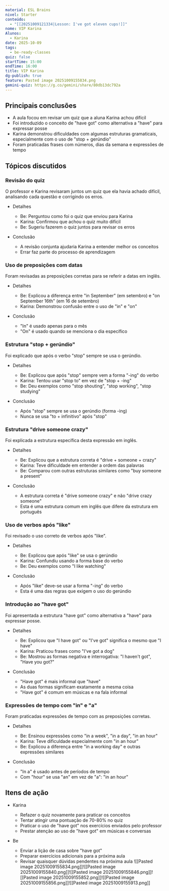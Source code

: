 ```yaml
---
material: ESL Brains
nivel: Starter
conteúdo:
  - "[[20251009121334|Lesson: I've got eleven cups!]]"
nome: VIP Karina
Alunos:
  - Karina
date: 2025-10-09
tags:
  - be-ready-classes
quiz: false
startTime: 15:00
endTime: 16:00
title: VIP Karina
dg-publish: true
feature: Pasted image 20251009155834.png
gemini-quiz: https://g.co/gemini/share/80db13dc792a
---
```

## Principais conclusões

- A aula focou em revisar um quiz que a aluna Karina achou difícil
- Foi introduzido o conceito de "have got" como alternativa a "have" para expressar posse
- Karina demonstrou dificuldades com algumas estruturas gramaticais, especialmente com o uso de "stop + gerúndio"
- Foram praticadas frases com números, dias da semana e expressões de tempo

## Tópicos discutidos

### Revisão do quiz

O professor e Karina revisaram juntos um quiz que ela havia achado difícil, analisando cada questão e corrigindo os erros.

- Detalhes
    
    - Be: Perguntou como foi o quiz que enviou para Karina
    - Karina: Confirmou que achou o quiz muito difícil
    - Be: Sugeriu fazerem o quiz juntos para revisar os erros
- Conclusão
    
    - A revisão conjunta ajudaria Karina a entender melhor os conceitos
    - Errar faz parte do processo de aprendizagem

### Uso de preposições com datas

Foram revisadas as preposições corretas para se referir a datas em inglês.

- Detalhes
    
    - Be: Explicou a diferença entre "in September" (em setembro) e "on September 16th" (em 16 de setembro)
    - Karina: Demonstrou confusão entre o uso de "in" e "on"
- Conclusão
    
    - "In" é usado apenas para o mês
    - "On" é usado quando se menciona o dia específico

### Estrutura "stop + gerúndio"

Foi explicado que após o verbo "stop" sempre se usa o gerúndio.

- Detalhes
    
    - Be: Explicou que após "stop" sempre vem a forma "-ing" do verbo
    - Karina: Tentou usar "stop to" em vez de "stop + -ing"
    - Be: Deu exemplos como "stop shouting", "stop working", "stop studying"
- Conclusão
    
    - Após "stop" sempre se usa o gerúndio (forma -ing)
    - Nunca se usa "to + infinitivo" após "stop"

### Estrutura "drive someone crazy"

Foi explicada a estrutura específica desta expressão em inglês.

- Detalhes
    
    - Be: Explicou que a estrutura correta é "drive + someone + crazy"
    - Karina: Teve dificuldade em entender a ordem das palavras
    - Be: Comparou com outras estruturas similares como "buy someone a present"
- Conclusão
    
    - A estrutura correta é "drive someone crazy" e não "drive crazy someone"
    - Esta é uma estrutura comum em inglês que difere da estrutura em português

### Uso de verbos após "like"

Foi revisado o uso correto de verbos após "like".

- Detalhes
    
    - Be: Explicou que após "like" se usa o gerúndio
    - Karina: Confundiu usando a forma base do verbo
    - Be: Deu exemplos como "I like watching"
- Conclusão
    
    - Após "like" deve-se usar a forma "-ing" do verbo
    - Esta é uma das regras que exigem o uso do gerúndio

### Introdução ao "have got"

Foi apresentada a estrutura "have got" como alternativa a "have" para expressar posse.

- Detalhes
    
    - Be: Explicou que "I have got" ou "I've got" significa o mesmo que "I have"
    - Karina: Praticou frases como "I've got a dog"
    - Be: Mostrou as formas negativa e interrogativa: "I haven't got", "Have you got?"
- Conclusão
    
    - "Have got" é mais informal que "have"
    - As duas formas significam exatamente a mesma coisa
    - "Have got" é comum em músicas e na fala informal

### Expressões de tempo com "in" e "a"

Foram praticadas expressões de tempo com as preposições corretas.

- Detalhes
    
    - Be: Ensinou expressões como "in a week", "in a day", "in an hour"
    - Karina: Teve dificuldade especialmente com "in an hour"
    - Be: Explicou a diferença entre "in a working day" e outras expressões similares
- Conclusão
    
    - "In a" é usado antes de períodos de tempo
    - Com "hour" se usa "an" em vez de "a": "in an hour"

## Itens de ação

- Karina
    
    - Refazer o quiz novamente para praticar os conceitos
    - Tentar atingir uma pontuação de 70-80% no quiz
    - Praticar o uso de "have got" nos exercícios enviados pelo professor
    - Prestar atenção ao uso de "have got" em músicas e conversas
- Be
    
    - Enviar a lição de casa sobre "have got"
    - Preparar exercícios adicionais para a próxima aula
    - Revisar quaisquer dúvidas pendentes na próxima aula
![[Pasted image 20251009155834.png]]![[Pasted image 20251009155840.png]]![[Pasted image 20251009155846.png]]![[Pasted image 20251009155852.png]]![[Pasted image 20251009155856.png]]![[Pasted image 20251009155913.png]]